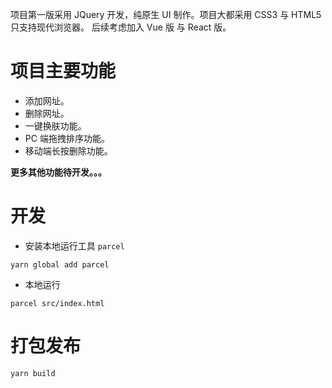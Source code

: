 项目第一版采用 JQuery 开发，纯原生 UI 制作。项目大都采用 CSS3 与 HTML5 只支持现代浏览器。
后续考虑加入 Vue 版 与 React 版。

# 项目主要功能
* 添加网址。
* 删除网址。
* 一键换肤功能。
* PC 端拖拽排序功能。
* 移动端长按删除功能。

**更多其他功能待开发。。。**


# 开发
* 安装本地运行工具 `parcel`
```
yarn global add parcel
```
* 本地运行
```
parcel src/index.html
```

# 打包发布

```
yarn build
```
